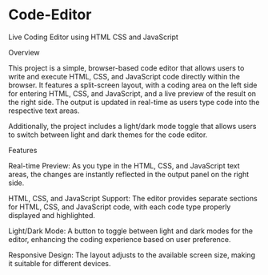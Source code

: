 # Code-Editor
Live Coding Editor using HTML CSS and JavaScript

Overview

This project is a simple, browser-based code editor that allows users to write and execute HTML, CSS, and JavaScript code directly within the browser. It features a split-screen layout, with a coding area on the left side for entering HTML, CSS, and JavaScript, and a live preview of the result on the right side. The output is updated in real-time as users type code into the respective text areas.

Additionally, the project includes a light/dark mode toggle that allows users to switch between light and dark themes for the code editor.

Features

Real-time Preview: As you type in the HTML, CSS, and JavaScript text areas, the changes are instantly reflected in the output panel on the right side.

HTML, CSS, and JavaScript Support: The editor provides separate sections for HTML, CSS, and JavaScript code, with each code type properly displayed and highlighted.

Light/Dark Mode: A button to toggle between light and dark modes for the editor, enhancing the coding experience based on user preference.

Responsive Design: The layout adjusts to the available screen size, making it suitable for different devices.
